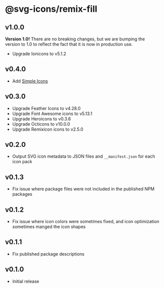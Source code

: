 # @svg-icons/remix-fill

## v1.0.0

**Version 1.0!** There are no breaking changes, but we are bumping the version to 1.0 to reflect the fact that it is now in production use.

- Upgrade Ionicons to v5.1.2

## v0.4.0

- Add [Simple Icons](https://github.com/simple-icons/simple-icons)

## v0.3.0

- Upgrade Feather Icons to v4.28.0
- Upgrade Font Awesome icons to v5.13.1
- Upgrade Heroicons to v0.3.6
- Upgrade Octicons to v10.0.0
- Upgrade Remixicon icons to v2.5.0

## v0.2.0

- Output SVG icon metadata to JSON files and `__manifest.json` for each icon pack

## v0.1.3

- Fix issue where package files were not included in the published NPM packages

## v0.1.2

- Fix issue where icon colors were sometimes fixed, and icon optimization sometimes manged the icon shapes

## v0.1.1

- Fix published package descriptions

## v0.1.0

- Initial release

